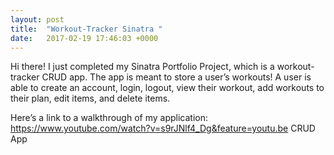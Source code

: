 ```yaml
---
layout: post
title:  "Workout-Tracker Sinatra "
date:   2017-02-19 17:46:03 +0000
---
```



Hi there! I just completed my Sinatra Portfolio Project, which is a workout-tracker CRUD app. The app is meant to store a user’s workouts! A user is able to create an account, login, logout, view their workout, add workouts to their plan, edit items, and delete items.

Here’s a link to a walkthrough of my application: https://www.youtube.com/watch?v=s9rJNlf4_Dg&feature=youtu.be
CRUD App



